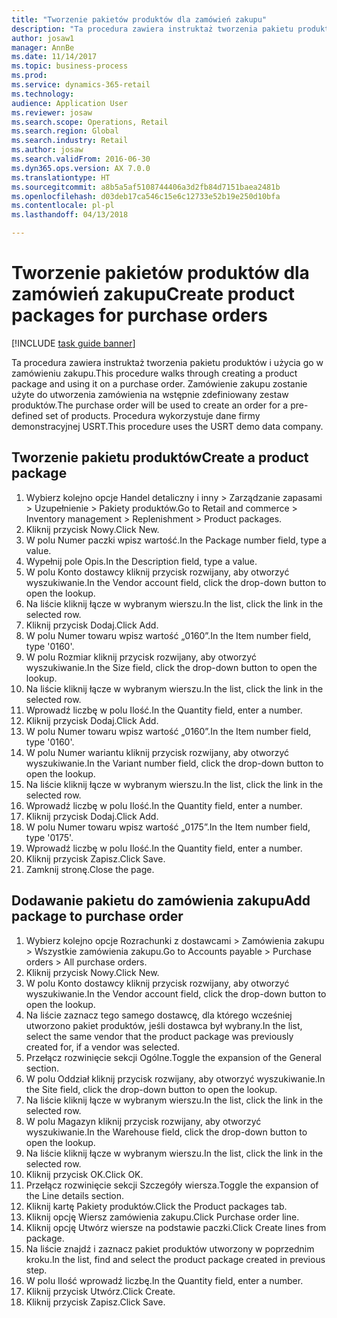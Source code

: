 ```yaml
--- 
title: "Tworzenie pakietów produktów dla zamówień zakupu"
description: "Ta procedura zawiera instruktaż tworzenia pakietu produktów i użycia go w zamówieniu zakupu."
author: josaw1
manager: AnnBe
ms.date: 11/14/2017
ms.topic: business-process
ms.prod: 
ms.service: dynamics-365-retail
ms.technology: 
audience: Application User
ms.reviewer: josaw
ms.search.scope: Operations, Retail
ms.search.region: Global
ms.search.industry: Retail
ms.author: josaw
ms.search.validFrom: 2016-06-30
ms.dyn365.ops.version: AX 7.0.0
ms.translationtype: HT
ms.sourcegitcommit: a8b5a5af5108744406a3d2fb84d7151baea2481b
ms.openlocfilehash: d03deb17ca546c15e6c12733e52b19e250d10bfa
ms.contentlocale: pl-pl
ms.lasthandoff: 04/13/2018

---
```

# <a name="create-product-packages-for-purchase-orders"></a><span data-ttu-id="9338f-103">Tworzenie pakietów produktów dla zamówień zakupu</span><span class="sxs-lookup"><span data-stu-id="9338f-103">Create product packages for purchase orders</span></span>

[!INCLUDE [task guide banner](../includes/task-guide-banner.md)]

<span data-ttu-id="9338f-104">Ta procedura zawiera instruktaż tworzenia pakietu produktów i użycia go w zamówieniu zakupu.</span><span class="sxs-lookup"><span data-stu-id="9338f-104">This procedure walks through creating a product package and using it on a purchase order.</span></span> <span data-ttu-id="9338f-105">Zamówienie zakupu zostanie użyte do utworzenia zamówienia na wstępnie zdefiniowany zestaw produktów.</span><span class="sxs-lookup"><span data-stu-id="9338f-105">The purchase order will be used to create an order for a pre-defined set of products.</span></span> <span data-ttu-id="9338f-106">Procedura wykorzystuje dane firmy demonstracyjnej USRT.</span><span class="sxs-lookup"><span data-stu-id="9338f-106">This procedure uses the USRT demo data company.</span></span>


## <a name="create-a-product-package"></a><span data-ttu-id="9338f-107">Tworzenie pakietu produktów</span><span class="sxs-lookup"><span data-stu-id="9338f-107">Create a product package</span></span>
1. <span data-ttu-id="9338f-108">Wybierz kolejno opcje Handel detaliczny i inny > Zarządzanie zapasami > Uzupełnienie > Pakiety produktów.</span><span class="sxs-lookup"><span data-stu-id="9338f-108">Go to Retail and commerce > Inventory management > Replenishment > Product packages.</span></span>
2. <span data-ttu-id="9338f-109">Kliknij przycisk Nowy.</span><span class="sxs-lookup"><span data-stu-id="9338f-109">Click New.</span></span>
3. <span data-ttu-id="9338f-110">W polu Numer paczki wpisz wartość.</span><span class="sxs-lookup"><span data-stu-id="9338f-110">In the Package number field, type a value.</span></span>
4. <span data-ttu-id="9338f-111">Wypełnij pole Opis.</span><span class="sxs-lookup"><span data-stu-id="9338f-111">In the Description field, type a value.</span></span>
5. <span data-ttu-id="9338f-112">W polu Konto dostawcy kliknij przycisk rozwijany, aby otworzyć wyszukiwanie.</span><span class="sxs-lookup"><span data-stu-id="9338f-112">In the Vendor account field, click the drop-down button to open the lookup.</span></span>
6. <span data-ttu-id="9338f-113">Na liście kliknij łącze w wybranym wierszu.</span><span class="sxs-lookup"><span data-stu-id="9338f-113">In the list, click the link in the selected row.</span></span>
7. <span data-ttu-id="9338f-114">Kliknij przycisk Dodaj.</span><span class="sxs-lookup"><span data-stu-id="9338f-114">Click Add.</span></span>
8. <span data-ttu-id="9338f-115">W polu Numer towaru wpisz wartość „0160”.</span><span class="sxs-lookup"><span data-stu-id="9338f-115">In the Item number field, type '0160'.</span></span>
9. <span data-ttu-id="9338f-116">W polu Rozmiar kliknij przycisk rozwijany, aby otworzyć wyszukiwanie.</span><span class="sxs-lookup"><span data-stu-id="9338f-116">In the Size field, click the drop-down button to open the lookup.</span></span>
10. <span data-ttu-id="9338f-117">Na liście kliknij łącze w wybranym wierszu.</span><span class="sxs-lookup"><span data-stu-id="9338f-117">In the list, click the link in the selected row.</span></span>
11. <span data-ttu-id="9338f-118">Wprowadź liczbę w polu Ilość.</span><span class="sxs-lookup"><span data-stu-id="9338f-118">In the Quantity field, enter a number.</span></span>
12. <span data-ttu-id="9338f-119">Kliknij przycisk Dodaj.</span><span class="sxs-lookup"><span data-stu-id="9338f-119">Click Add.</span></span>
13. <span data-ttu-id="9338f-120">W polu Numer towaru wpisz wartość „0160”.</span><span class="sxs-lookup"><span data-stu-id="9338f-120">In the Item number field, type '0160'.</span></span>
14. <span data-ttu-id="9338f-121">W polu Numer wariantu kliknij przycisk rozwijany, aby otworzyć wyszukiwanie.</span><span class="sxs-lookup"><span data-stu-id="9338f-121">In the Variant number field, click the drop-down button to open the lookup.</span></span>
15. <span data-ttu-id="9338f-122">Na liście kliknij łącze w wybranym wierszu.</span><span class="sxs-lookup"><span data-stu-id="9338f-122">In the list, click the link in the selected row.</span></span>
16. <span data-ttu-id="9338f-123">Wprowadź liczbę w polu Ilość.</span><span class="sxs-lookup"><span data-stu-id="9338f-123">In the Quantity field, enter a number.</span></span>
17. <span data-ttu-id="9338f-124">Kliknij przycisk Dodaj.</span><span class="sxs-lookup"><span data-stu-id="9338f-124">Click Add.</span></span>
18. <span data-ttu-id="9338f-125">W polu Numer towaru wpisz wartość „0175”.</span><span class="sxs-lookup"><span data-stu-id="9338f-125">In the Item number field, type '0175'.</span></span>
19. <span data-ttu-id="9338f-126">Wprowadź liczbę w polu Ilość.</span><span class="sxs-lookup"><span data-stu-id="9338f-126">In the Quantity field, enter a number.</span></span>
20. <span data-ttu-id="9338f-127">Kliknij przycisk Zapisz.</span><span class="sxs-lookup"><span data-stu-id="9338f-127">Click Save.</span></span>
21. <span data-ttu-id="9338f-128">Zamknij stronę.</span><span class="sxs-lookup"><span data-stu-id="9338f-128">Close the page.</span></span>

## <a name="add-package-to-purchase-order"></a><span data-ttu-id="9338f-129">Dodawanie pakietu do zamówienia zakupu</span><span class="sxs-lookup"><span data-stu-id="9338f-129">Add package to purchase order</span></span>
1. <span data-ttu-id="9338f-130">Wybierz kolejno opcje Rozrachunki z dostawcami > Zamówienia zakupu > Wszystkie zamówienia zakupu.</span><span class="sxs-lookup"><span data-stu-id="9338f-130">Go to Accounts payable > Purchase orders > All purchase orders.</span></span>
2. <span data-ttu-id="9338f-131">Kliknij przycisk Nowy.</span><span class="sxs-lookup"><span data-stu-id="9338f-131">Click New.</span></span>
3. <span data-ttu-id="9338f-132">W polu Konto dostawcy kliknij przycisk rozwijany, aby otworzyć wyszukiwanie.</span><span class="sxs-lookup"><span data-stu-id="9338f-132">In the Vendor account field, click the drop-down button to open the lookup.</span></span>
4. <span data-ttu-id="9338f-133">Na liście zaznacz tego samego dostawcę, dla którego wcześniej utworzono pakiet produktów, jeśli dostawca był wybrany.</span><span class="sxs-lookup"><span data-stu-id="9338f-133">In the list, select the same vendor that the product package was previously created for, if a vendor was selected.</span></span>
5. <span data-ttu-id="9338f-134">Przełącz rozwinięcie sekcji Ogólne.</span><span class="sxs-lookup"><span data-stu-id="9338f-134">Toggle the expansion of the General section.</span></span>
6. <span data-ttu-id="9338f-135">W polu Oddział kliknij przycisk rozwijany, aby otworzyć wyszukiwanie.</span><span class="sxs-lookup"><span data-stu-id="9338f-135">In the Site field, click the drop-down button to open the lookup.</span></span>
7. <span data-ttu-id="9338f-136">Na liście kliknij łącze w wybranym wierszu.</span><span class="sxs-lookup"><span data-stu-id="9338f-136">In the list, click the link in the selected row.</span></span>
8. <span data-ttu-id="9338f-137">W polu Magazyn kliknij przycisk rozwijany, aby otworzyć wyszukiwanie.</span><span class="sxs-lookup"><span data-stu-id="9338f-137">In the Warehouse field, click the drop-down button to open the lookup.</span></span>
9. <span data-ttu-id="9338f-138">Na liście kliknij łącze w wybranym wierszu.</span><span class="sxs-lookup"><span data-stu-id="9338f-138">In the list, click the link in the selected row.</span></span>
10. <span data-ttu-id="9338f-139">Kliknij przycisk OK.</span><span class="sxs-lookup"><span data-stu-id="9338f-139">Click OK.</span></span>
11. <span data-ttu-id="9338f-140">Przełącz rozwinięcie sekcji Szczegóły wiersza.</span><span class="sxs-lookup"><span data-stu-id="9338f-140">Toggle the expansion of the Line details section.</span></span>
12. <span data-ttu-id="9338f-141">Kliknij kartę Pakiety produktów.</span><span class="sxs-lookup"><span data-stu-id="9338f-141">Click the Product packages tab.</span></span>
13. <span data-ttu-id="9338f-142">Kliknij opcję Wiersz zamówienia zakupu.</span><span class="sxs-lookup"><span data-stu-id="9338f-142">Click Purchase order line.</span></span>
14. <span data-ttu-id="9338f-143">Kliknij opcję Utwórz wiersze na podstawie paczki.</span><span class="sxs-lookup"><span data-stu-id="9338f-143">Click Create lines from package.</span></span>
15. <span data-ttu-id="9338f-144">Na liście znajdź i zaznacz pakiet produktów utworzony w poprzednim kroku.</span><span class="sxs-lookup"><span data-stu-id="9338f-144">In the list, find and select the product package created in previous step.</span></span>
16. <span data-ttu-id="9338f-145">W polu Ilość wprowadź liczbę.</span><span class="sxs-lookup"><span data-stu-id="9338f-145">In the Quantity field, enter a number.</span></span>
17. <span data-ttu-id="9338f-146">Kliknij przycisk Utwórz.</span><span class="sxs-lookup"><span data-stu-id="9338f-146">Click Create.</span></span>
18. <span data-ttu-id="9338f-147">Kliknij przycisk Zapisz.</span><span class="sxs-lookup"><span data-stu-id="9338f-147">Click Save.</span></span>


